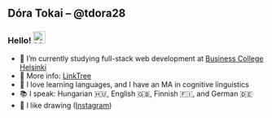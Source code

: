 ## Dóra Tokai – @tdora28

### Hello! <img src="https://user-images.githubusercontent.com/1303154/88677602-1635ba80-d120-11ea-84d8-d263ba5fc3c0.gif" width="24px" alt="hi">

- 🌱 I’m currently studying full-stack web development at [Business College Helsinki](https://en.bc.fi/)
- 🤔 More info: [LinkTree](https://linktr.ee/tdora28)
- 💬 I love learning languages, and I have an MA in cognitive linguistics
- 📚 I speak: Hungarian 🇭🇺, English 🇬🇧, Finnish 🇫🇮, and German 🇩🇪
- 🎨 I like drawing ([Instagram](https://www.instagram.com/tdora28/))

<!--
**tdora28/tdora28** is a ✨ _special_ ✨ repository because its `README.md` (this file) appears on your GitHub profile.

Here are some ideas to get you started:

- 🔭 I’m currently working on ...
- 🌱 I’m currently learning ...
- 👯 I’m looking to collaborate on ...
- 🤔 I’m looking for help with ...
- 💬 Ask me about ...
- 📫 How to reach me: ...
- 😄 Pronouns: ...
- ⚡ Fun fact: ...
-->
